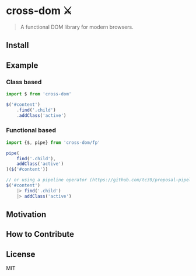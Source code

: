 # cross-dom ⚔️
> A functional DOM library for modern browsers.

## Install

## Example
### Class based
```js
import $ from 'cross-dom'

$('#content')
    .find('.child')
    .addClass('active')
```
### Functional based
```js
import {$, pipe} from 'cross-dom/fp'

pipe(
    find('.child'),
    addClass('active')
)($('#content'))

// or using a pipeline operator (https://github.com/tc39/proposal-pipeline-operator)
$('#content')
    |> find('.child')
    |> addClass('active')
```

## Motivation

## How to Contribute

## License
MIT
